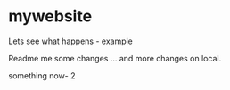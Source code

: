 # mywebsite

Lets see what happens - example

Readme me some changes ... and more changes on local.



something now- 2




